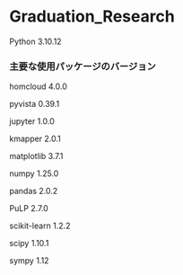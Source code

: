 # Graduation_Research
Python 3.10.12

### 主要な使用パッケージのバージョン
homcloud                 4.0.0

pyvista                  0.39.1

jupyter                  1.0.0

kmapper                  2.0.1

matplotlib               3.7.1

numpy                    1.25.0

pandas                   2.0.2

PuLP                     2.7.0

scikit-learn             1.2.2

scipy                    1.10.1

sympy                    1.12
